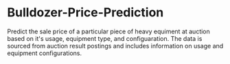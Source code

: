 # Bulldozer-Price-Prediction
Predict the sale price of a particular piece of heavy equiment at auction based on it's usage, equipment type, and configuaration. The data is sourced from auction result postings and includes information on usage and equipment configurations.

